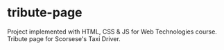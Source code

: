 # tribute-page
Project implemented with HTML, CSS &amp; JS for Web Technologies course.  Tribute page for Scorsese's Taxi Driver.
